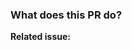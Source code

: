 ### What does this PR do?

<!--Please include a summary of the change and/or which issue is fixed. Please also include relevant motivation and context. List any dependencies that are required for this change, also provide (if appropriate) any evidence - screenshots, gifs, logs, etc.-->

**Related issue:**

